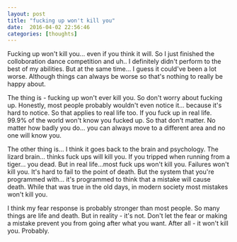 ```yaml
---
layout: post
title: "fucking up won't kill you"
date:  2016-04-02 22:56:46
categories: [thoughts]
---
```

Fucking up won't kill you... even if you think it will. So I just finished the colloboration dance competition and uh.. I definitely didn't perform to the best of my abilities. But at the same time... I guess it could've been a lot worse. Although things can always be worse so that's nothing to really be happy about. 

The thing is - fucking up won't ever kill you. So don't worry about fucking up. Honestly, most people probably wouldn't even notice it... because it's hard to notice. So that applies to real life too. If you fuck up in real life. 99.9% of the world won't know you fucked up. So that don't matter. No matter how badly you do... you can always move to a different area and no one will know you.

The other thing is... I think it goes back to the brain and psychology. The lizard brain... thinks fuck ups will kill you. If you tripped when running from a tiger... you dead. But in real life...most fuck ups won't kill you. Failures won't kill you. It's hard to fail to the point of death. But the system that you're programmed with... it's programmed to think that a mistake will cause death. While that was true in the old days, in modern society most mistakes won't kill you.

I think my fear response is probably stronger than most people. So many things are life and death. But in reality - it's not. Don't let the fear or making a mistake prevent you from going after what you want. After all - it won't kill you. Probably.
